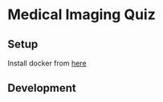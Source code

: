 # Medical Imaging Quiz

## Setup

Install docker from [here](https://www.docker.com/products/docker)



## Development

